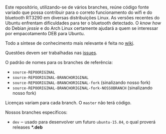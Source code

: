 Este repositório, utilizando-se de vários branches, reúne código fonte variado que possa contribuir para o correto funcionamento do wifi e do bluetooth RT3290 em diversas distribuições Linux. As versões recentes do Ubuntu enfrentam dificuldades para ter o bluetooth detectado. O _know how_ do Debian _jessie_ e do Arch Linux certamente ajudará a quem se interessar por empacotamento DEB para Ubuntu.

Todo a síntese de conhecimento mais relevante é feita no [wiki].

Questões devem ser trabalhadas nas [issues].

O padrão de nomes para os branches de referência:
- `source-REPOORIGINAL`
- `source-REPOORIGINAL-BRANCHORIGINAL`
- `source-REPOORIGINAL-BRANCHORIGINAL-fork` (sinalizando nosso fork)
- `source-REPOORIGINAL-BRANCHORIGINAL-fork-NOSSOBRANCH` (sinalizando nosso fork)

Licenças variam para cada branch. O `master` não terá código.

Nossos branches específicos:
- `dev` ‒ usado para desenvolver um futuro `ubuntu-15.04`, o qual proverá releases **\*.deb**

[wiki]: ./../wiki
[issues]: ./../issues
